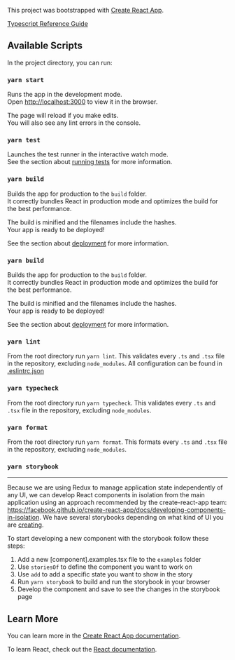 This project was bootstrapped with [Create React App](https://github.com/facebook/create-react-app).

[Typescript Reference Guide](https://devhints.io/typescript)

## Available Scripts

In the project directory, you can run:

### `yarn start`

Runs the app in the development mode.<br />
Open [http://localhost:3000](http://localhost:3000) to view it in the browser.

The page will reload if you make edits.<br />
You will also see any lint errors in the console.

### `yarn test`

Launches the test runner in the interactive watch mode.<br />
See the section about [running tests](https://facebook.github.io/create-react-app/docs/running-tests) for more information.

### `yarn build`

Builds the app for production to the `build` folder.<br />
It correctly bundles React in production mode and optimizes the build for the best performance.

The build is minified and the filenames include the hashes.<br />
Your app is ready to be deployed!

See the section about [deployment](https://facebook.github.io/create-react-app/docs/deployment) for more information.

### `yarn build`

Builds the app for production to the `build` folder.<br />
It correctly bundles React in production mode and optimizes the build for the best performance.

The build is minified and the filenames include the hashes.<br />
Your app is ready to be deployed!

See the section about [deployment](https://facebook.github.io/create-react-app/docs/deployment) for more information.

### `yarn lint`

From the root directory run `yarn lint`. This validates every `.ts` and `.tsx` file in the repository, excluding `node_modules`. All configuration can be found in [.eslintrc.json](./.eslintrc.json)

### `yarn typecheck`

From the root directory run `yarn typecheck`. This validates every `.ts` and `.tsx` file in the repository, excluding `node_modules`.

### `yarn format`

From the root directory run `yarn format`. This formats every `.ts` and `.tsx` file in the repository, excluding `node_modules`.

### `yarn storybook`

---

Because we are using Redux to manage application state independently of any UI, we can develop React components in isolation from the main application using an approach recommended by the create-react-app team: https://facebook.github.io/create-react-app/docs/developing-components-in-isolation. We have several storybooks depending on what kind of UI you are [creating](#Organization).

To start developing a new component with the storybook follow these steps:

1. Add a new [component].examples.tsx file to the `examples` folder
1. Use `storiesOf` to define the component you want to work on
1. Use `add` to add a specific state you want to show in the story
1. Run `yarn storybook` to build and run the storybook in your browser
1. Develop the component and save to see the changes in the storybook page

## Learn More

You can learn more in the [Create React App documentation](https://facebook.github.io/create-react-app/docs/getting-started).

To learn React, check out the [React documentation](https://reactjs.org/).
